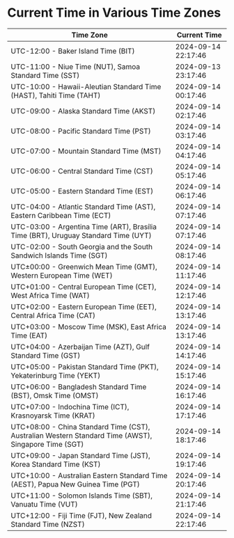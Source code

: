 # Current Time in Various Time Zones

| Time Zone | Current Time |
|-----------|--------------|
| UTC-12:00 - Baker Island Time (BIT) | 2024-09-14 22:17:46 |
| UTC-11:00 - Niue Time (NUT), Samoa Standard Time (SST) | 2024-09-13 23:17:46 |
| UTC-10:00 - Hawaii-Aleutian Standard Time (HAST), Tahiti Time (TAHT) | 2024-09-14 00:17:46 |
| UTC-09:00 - Alaska Standard Time (AKST) | 2024-09-14 02:17:46 |
| UTC-08:00 - Pacific Standard Time (PST) | 2024-09-14 03:17:46 |
| UTC-07:00 - Mountain Standard Time (MST) | 2024-09-14 04:17:46 |
| UTC-06:00 - Central Standard Time (CST) | 2024-09-14 05:17:46 |
| UTC-05:00 - Eastern Standard Time (EST) | 2024-09-14 06:17:46 |
| UTC-04:00 - Atlantic Standard Time (AST), Eastern Caribbean Time (ECT) | 2024-09-14 07:17:46 |
| UTC-03:00 - Argentina Time (ART), Brasília Time (BRT), Uruguay Standard Time (UYT) | 2024-09-14 07:17:46 |
| UTC-02:00 - South Georgia and the South Sandwich Islands Time (SGT) | 2024-09-14 08:17:46 |
| UTC±00:00 - Greenwich Mean Time (GMT), Western European Time (WET) | 2024-09-14 11:17:46 |
| UTC+01:00 - Central European Time (CET), West Africa Time (WAT) | 2024-09-14 12:17:46 |
| UTC+02:00 - Eastern European Time (EET), Central Africa Time (CAT) | 2024-09-14 13:17:46 |
| UTC+03:00 - Moscow Time (MSK), East Africa Time (EAT) | 2024-09-14 13:17:46 |
| UTC+04:00 - Azerbaijan Time (AZT), Gulf Standard Time (GST) | 2024-09-14 14:17:46 |
| UTC+05:00 - Pakistan Standard Time (PKT), Yekaterinburg Time (YEKT) | 2024-09-14 15:17:46 |
| UTC+06:00 - Bangladesh Standard Time (BST), Omsk Time (OMST) | 2024-09-14 16:17:46 |
| UTC+07:00 - Indochina Time (ICT), Krasnoyarsk Time (KRAT) | 2024-09-14 17:17:46 |
| UTC+08:00 - China Standard Time (CST), Australian Western Standard Time (AWST), Singapore Time (SGT) | 2024-09-14 18:17:46 |
| UTC+09:00 - Japan Standard Time (JST), Korea Standard Time (KST) | 2024-09-14 19:17:46 |
| UTC+10:00 - Australian Eastern Standard Time (AEST), Papua New Guinea Time (PGT) | 2024-09-14 20:17:46 |
| UTC+11:00 - Solomon Islands Time (SBT), Vanuatu Time (VUT) | 2024-09-14 21:17:46 |
| UTC+12:00 - Fiji Time (FJT), New Zealand Standard Time (NZST) | 2024-09-14 22:17:46 |
